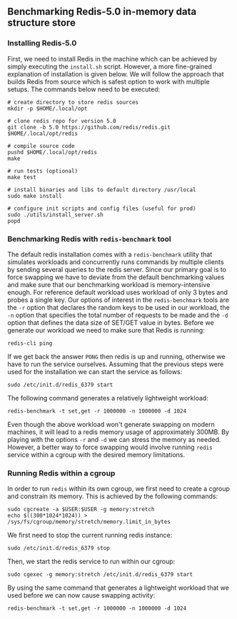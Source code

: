 ## Benchmarking Redis-5.0 in-memory data structure store
### Installing Redis-5.0
First, we need to install Redis in the machine which can be achieved by simply
executing the `install.sh` script. However, a more fine-grained explanation of
installation is given below. We will follow the approach that builds Redis from
source which is safest option to work with multiple setups. The commands below
need to be executed:
```
# create directory to store redis sources
mkdir -p $HOME/.local/opt

# clone redis repo for version 5.0
git clone -b 5.0 https://github.com/redis/redis.git $HOME/.local/opt/redis

# compile source code
pushd $HOME/.local/opt/redis
make

# run tests (optional)
make test

# install binaries and libs to default directory /usr/local
sudo make install

# configure init scripts and config files (useful for prod)
sudo ./utils/install_server.sh
popd
```

### Benchmarking Redis with `redis-benchmark` tool
The default redis installation comes with a `redis-benchmark` utility that
simulates workloads and concurrently runs commands by multiple clients by
sending several queries to the redis server. Since our primary goal is to
force swapping we have to deviate from the default benchmarking values and
make sure that our benchmarking workload is memory-intensive enough. For
reference default workload uses workload of only 3 bytes and probes a single
key. Our options of interest in the `redis-benchmark` tools are the `-r` option
that declares the random keys to be used in our workload, the `-n` option that
specifies the total number of requests to be made and the `-d` option that
defines the data size of SET/GET value in bytes.
Before we generate our workload we need to make sure that Redis is running:
```
redis-cli ping
```
If we get back the answer `PONG` then redis is up and running, otherwise we
have to run the service ourselves. Assuming that the previous steps were used
for the installation we can start the service as follows:
```
sudo /etc/init.d/redis_6379 start
```
The following command generates a relatively lightweight workload:
```
redis-benchmark -t set,get -r 1000000 -n 1000000 -d 1024
```
Even though the above workload won't generate swapping on modern machines, it
will lead to a redis memory usage of approximately 300MB. By playing with the
options `-r` and `-d` we can stress the memory as needed. However, a better way
to force swapping would involve running `redis` service within a cgroup with the
desired memory limitations.

### Running Redis within a cgroup
In order to run `redis` within its own cgroup, we first need to create a cgroup
and constrain its memory. This is achieved by the following commands:
```
sudo cgcreate -a $USER:$USER -g memory:stretch
echo $((300*1024*1024)) > /sys/fs/cgroup/memory/stretch/memory.limit_in_bytes
```
We first need to stop the current running redis instance:
```
sudo /etc/init.d/redis_6379 stop
```
Then, we start the redis service to run within our cgroup:
```
sudo cgexec -g memory:stretch /etc/init.d/redis_6379 start
```
By using the same command that generates a lightweight workload that we used
before we can now cause swapping activity:
```
redis-benchmark -t set,get -r 1000000 -n 1000000 -d 1024
```
